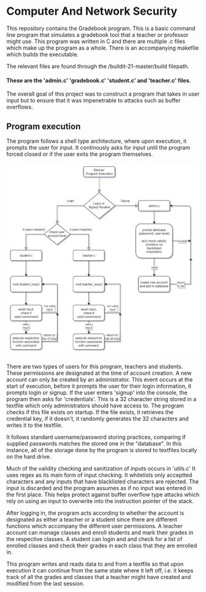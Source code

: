 # Computer And Network Security

This repository contains the Gradebook program. This is a basic command line program that simulates a gradebook tool that a teacher or professor might use. This program was written in C and there are multiple .c files which make up the program as a whole. There is an accompanying makefile which builds the executable. 

The relevant files are found through the /buildit-21-master/build filepath. 

#### These are the 'admin.c' 'gradebook.c' 'student.c' and 'teacher.c' files. 

The overall goal of this project was to construct a program that takes in user input but to ensure that it was impenetrable to attacks such as buffer overflows. 

## Program execution

The program follows a shell type architecture, where upon execution, it prompts the user for input. It continously asks for input until
the program forced closed or if the user exits the program themselves.

![gradebook program control flow](https://github.com/cxiong1/demos/blob/master/computer_network_security/gradebookdiagram.jpg)

There are two types of users for this program, teachers and students. These permissions are designated at the time of account creation.
A new account can only be created by an administrator. This event occurs at the start of execution, before it prompts the user for their 
login information, it prompts login or signup. If the user enters 'signup' into the console, the program then asks for 'credentials'. 
This is a 32 character string stored in a textfile which only administrators should have access to. The program checks if this file 
exists on startup. If the file exists, it retrieves the credential key, if it doesn't, it randomly generates the 32 characters and 
writes it to the textfile.

It follows standard username/password storing practices, comparing if supplied passwords
matches the stored one in the "database". In this instance, all of the storage done by the program is stored to textfiles locally on the 
hard drive. 

Much of the validity checking and sanitization of inputs occurs in 'utils.c' It uses regex as its main form of input checking. It 
whitelists only acceptted characters and any inputs that have blacklisted characters are rejected. The input is discarded and the 
program assumes as if no input was entered in the first place. This helps protect against buffer overflow type attacks which rely on 
using an input to overwrite into the instruction pointer of the stack.

After logging in, the program acts according to whether the account is designated as either a teacher or a student since there are 
different functions which accompany the different user permissions. A teacher account can manage classes and enroll students and mark
their grades in the respective classes. A student can login and and check for a list of enrolled classes and check their grades in each 
class that they are enrolled in.

This program writes and reads data to and from a textfile so that upon execution it can continue from the same state where it left off, 
i.e. it keeps track of all the grades and classes that a teacher might have created and modified from the last session.
